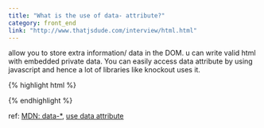 ```yaml
---
title: "What is the use of data- attribute?"
category: front_end
link: "http://www.thatjsdude.com/interview/html.html"
---
```

allow you to store extra information/ data in the DOM. u can write valid html with embedded private data. You can easily access data attribute by using javascript and hence a lot of libraries like knockout uses it.

{% highlight html %}
<div id="myDiv" data-user="jsDude" data-list-size="5" data-maxage="180"></div>
{% endhighlight %}  

ref: [MDN: data-*](https://developer.mozilla.org/en-US/docs/Learn/HTML/Howto/Use_data_attributes), [use data attribute](https://www.sitepoint.com/use-html5-data-attributes/)
